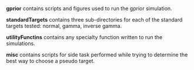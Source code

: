 **gprior** contains scripts and figures used to run the gprior simulation.

**standardTargets** contains three sub-directories for each of the standard targets tested: normal, gamma, inverse gamma.

**utilityFunctins** contains any specialty function written to run the simulations.

**misc** contains scripts for side task performed while trying to determine the best way to choose a pseudo target.
